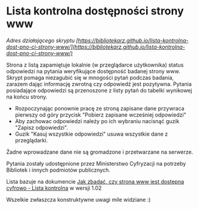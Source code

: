 # Lista kontrolna dostępności strony www

*Adres działającego skryptu [https://bibliotekarz.github.io/lista-kontrolna-dost-pno-ci-strony-www/](https://bibliotekarz.github.io/lista-kontrolna-dost-pno-ci-strony-www/)*

Strona z listą zapamiętuje lokalnie (w przeglądarce użytkownika) status odpowiedzi na pytania weryfikujące dostępność badanej strony www. Skrypt pomaga niezagubić się w  mnogości pytań podczas badania, zarazem dając informację zwrotną czy odpowiedź jest pozytywna. Pytania posiadające odpowiedzi są przenoszone z listy pytań do tabelki wynikowej na końcu strony.

* Rozpoczynając ponownie pracę ze stroną zapisane dane przywraca pierwszy od góry przycisk "Pobierz zapisane wcześniej odpowiedzi"
* Aby zachowac odpowiedzi należy po ich wybraniu nacisnąć guzik "Zapisz odpowiedzi".
* Guzik "Kasuj wszystkie odpowiedzi" usuwa wszystkie dane z przeglądarki. 

Żadne wprowadzane dane nie są gromadzone i przetwarzane na serwerze.

Pytania zostały udostępnione przez Ministerstwo Cyfryzacji na potrzeby Bibliotek i innych podmiotów publicznych.

Lista bazuje na dokumencie [Jak zbadać, czy strona www jest dostępna cyfrowo - Lista kontrolna](https://www.gov.pl/web/dostepnosc-cyfrowa/jak-zbadac-czy-strona-www-jest-dostepna-cyfrowo "link do strony z dokumentem") w wersji 1.02

Wszelkie zwłaszcza konstruktywne uwagi mile widziane :)
